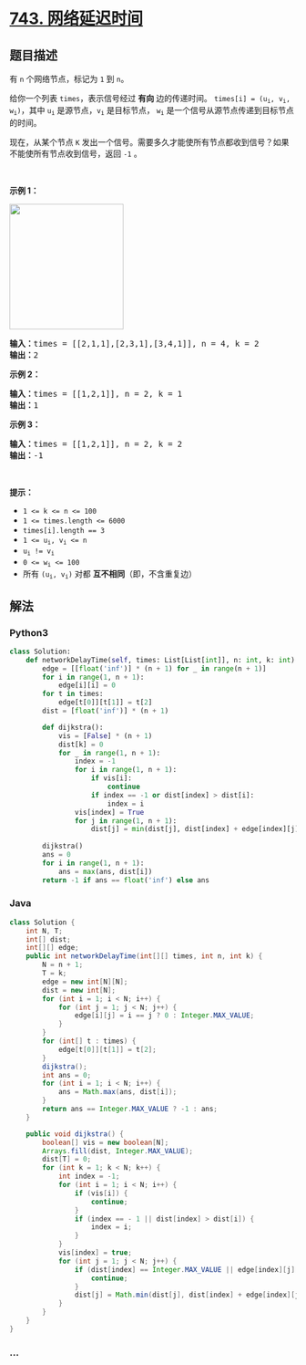 # [743. 网络延迟时间](https://leetcode-cn.com/problems/network-delay-time)



## 题目描述

<!-- 这里写题目描述 -->

<p>有 <code>n</code> 个网络节点，标记为 <code>1</code> 到 <code>n</code>。</p>

<p>给你一个列表 <code>times</code>，表示信号经过 <strong>有向</strong> 边的传递时间。 <code>times[i] = (u<sub>i</sub>, v<sub>i</sub>, w<sub>i</sub>)</code>，其中 <code>u<sub>i</sub></code> 是源节点，<code>v<sub>i</sub></code> 是目标节点， <code>w<sub>i</sub></code> 是一个信号从源节点传递到目标节点的时间。</p>

<p>现在，从某个节点 <code>K</code> 发出一个信号。需要多久才能使所有节点都收到信号？如果不能使所有节点收到信号，返回 <code>-1</code> 。</p>

<p> </p>

<p><strong>示例 1：</strong></p>

<p><img alt="" src="https://assets.leetcode.com/uploads/2019/05/23/931_example_1.png" style="height: 220px; width: 200px;" /></p>

<pre>
<strong>输入：</strong>times = [[2,1,1],[2,3,1],[3,4,1]], n = 4, k = 2
<strong>输出：</strong>2
</pre>

<p><strong>示例 2：</strong></p>

<pre>
<strong>输入：</strong>times = [[1,2,1]], n = 2, k = 1
<strong>输出：</strong>1
</pre>

<p><strong>示例 3：</strong></p>

<pre>
<strong>输入：</strong>times = [[1,2,1]], n = 2, k = 2
<strong>输出：</strong>-1
</pre>

<p> </p>

<p><strong>提示：</strong></p>

<ul>
	<li><code>1 <= k <= n <= 100</code></li>
	<li><code>1 <= times.length <= 6000</code></li>
	<li><code>times[i].length == 3</code></li>
	<li><code>1 <= u<sub>i</sub>, v<sub>i</sub> <= n</code></li>
	<li><code>u<sub>i</sub> != v<sub>i</sub></code></li>
	<li><code>0 <= w<sub>i</sub> <= 100</code></li>
	<li>所有 <code>(u<sub>i</sub>, v<sub>i</sub>)</code> 对都 <strong>互不相同</strong>（即，不含重复边）</li>
</ul>


## 解法

<!-- 这里可写通用的实现逻辑 -->

<!-- tabs:start -->

### **Python3**

<!-- 这里可写当前语言的特殊实现逻辑 -->

```python
class Solution:
    def networkDelayTime(self, times: List[List[int]], n: int, k: int) -> int:
        edge = [[float('inf')] * (n + 1) for _ in range(n + 1)]
        for i in range(1, n + 1):
            edge[i][i] = 0
        for t in times:
            edge[t[0]][t[1]] = t[2]
        dist = [float('inf')] * (n + 1)

        def dijkstra():
            vis = [False] * (n + 1)
            dist[k] = 0
            for _ in range(1, n + 1):
                index = -1
                for i in range(1, n + 1):
                    if vis[i]:
                        continue
                    if index == -1 or dist[index] > dist[i]:
                        index = i
                vis[index] = True
                for j in range(1, n + 1):
                    dist[j] = min(dist[j], dist[index] + edge[index][j])
        
        dijkstra()
        ans = 0
        for i in range(1, n + 1):
            ans = max(ans, dist[i])
        return -1 if ans == float('inf') else ans


```

### **Java**

<!-- 这里可写当前语言的特殊实现逻辑 -->

```java
class Solution {
    int N, T;
    int[] dist;
    int[][] edge;
    public int networkDelayTime(int[][] times, int n, int k) {
        N = n + 1;
        T = k;
        edge = new int[N][N];
        dist = new int[N];
        for (int i = 1; i < N; i++) {
            for (int j = 1; j < N; j++) {
                edge[i][j] = i == j ? 0 : Integer.MAX_VALUE;
            }
        }
        for (int[] t : times) {
            edge[t[0]][t[1]] = t[2];
        }
        dijkstra();
        int ans = 0;
        for (int i = 1; i < N; i++) {
            ans = Math.max(ans, dist[i]);
        }
        return ans == Integer.MAX_VALUE ? -1 : ans;
    }

    public void dijkstra() {
        boolean[] vis = new boolean[N];
        Arrays.fill(dist, Integer.MAX_VALUE);
        dist[T] = 0;
        for (int k = 1; k < N; k++) {
            int index = -1;
            for (int i = 1; i < N; i++) {
                if (vis[i]) {
                    continue;
                }
                if (index == - 1 || dist[index] > dist[i]) {
                    index = i;
                }
            }
            vis[index] = true;
            for (int j = 1; j < N; j++) {
                if (dist[index] == Integer.MAX_VALUE || edge[index][j] == Integer.MAX_VALUE) {
                    continue;
                }
                dist[j] = Math.min(dist[j], dist[index] + edge[index][j]);
            }
        }
    }
}
```

### **...**

```

```

<!-- tabs:end -->
